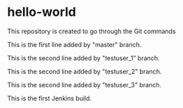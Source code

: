 # hello-world
This repository is created to go through the Git commands

This is the first line added by "master" branch.

This is the second line added by "testuser_1" branch.

This is the second line added by "testuser_2" branch.

This is the second line added by "testuser_3" branch.

This is the first Jenkins build.